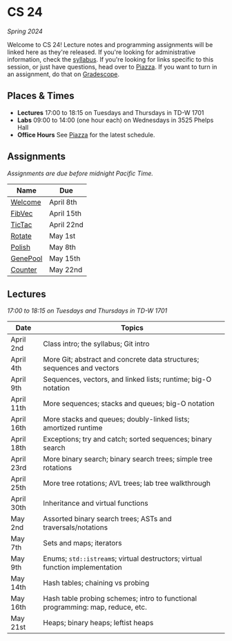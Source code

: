 # CS 24
_Spring 2024_

Welcome to CS 24!  Lecture notes and programming assignments will be linked here
as they're released. If you're looking for administrative information, check the
[syllabus](Syllabus.md).  If you're looking for  links specific to this session,
or just have questions, head over to [Piazza][piazza]. If you want to turn in an
assignment, do that on [Gradescope][gradescope].


## Places & Times

- **Lectures**  17:00 to 18:15 on Tuesdays and Thursdays in TD-W 1701
- **Labs**  09:00 to 14:00 (one hour each) on Wednesdays in 3525 Phelps Hall
- **Office Hours**  See [Piazza][class-links] for the latest schedule.


## Assignments

_Assignments are due before midnight Pacific Time._

| Name                      | Due
|---------------------------|-----
| [Welcome](labs/welcome)   | April 8th
| [FibVec](labs/fibvec)     | April 15th
| [TicTac](labs/tictac)     | April 22nd
| [Rotate](labs/rotate)     | May 1st
| [Polish](labs/polish)     | May 8th
| [GenePool](labs/genepool) | May 15th
| [Counter](labs/counter)   | May 22nd


## Lectures

_17:00 to 18:15 on Tuesdays and Thursdays in TD-W 1701_

| Date       | Topics
|------------|--------
| April  2nd | Class intro; the syllabus; Git intro
| April  4th | More Git; abstract and concrete data structures; sequences and vectors
| April  9th | Sequences, vectors, and linked lists; runtime; big-O notation
| April 11th | More sequences; stacks and queues; big-O notation
| April 16th | More stacks and queues; doubly-linked lists; amortized runtime
| April 18th | Exceptions; try and catch; sorted sequences; binary search
| April 23rd | More binary search; binary search trees; simple tree rotations
| April 25th | More tree rotations; AVL trees; lab tree walkthrough
| April 30th | Inheritance and virtual functions
| May    2nd | Assorted binary search trees; ASTs and traversals/notations
| May    7th | Sets and maps; iterators
| May    9th | Enums; `std::istream`s; virtual destructors; virtual function implementation
| May   14th | Hash tables; chaining vs probing
| May   16th | Hash table probing schemes; intro to functional programming: map, reduce, etc.
| May   21st | Heaps; binary heaps; leftist heaps


[piazza]: https://piazza.com/ucsb/spring2024/cs24
[class-links]: https://piazza.com/class/lug49t2pdob1ub/post/6
[gradescope]: https://www.gradescope.com/courses/760173
